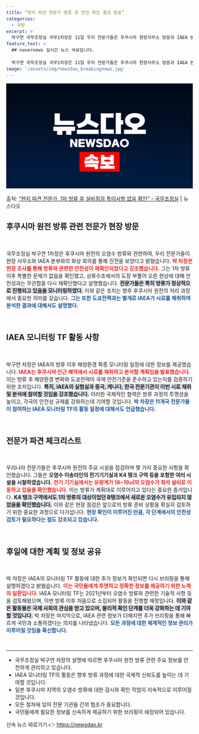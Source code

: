 ```yaml
---
title: “현지 파견 전문가 방류 후 안전 확인 결과 발표”
categories:
  - 국방
excerpt: >
  박구연 국무조정실 국무1차장은 11일 우리 전문가들은 후쿠시마 현장사무소 방문과 IAEA 본부와의 화상회의를…
feature_text: >
  ## navernews 실시간 뉴스 속보입니다.

  박구연 국무조정실 국무1차장은 11일 우리 전문가들은 후쿠시마 현장사무소 방문과 IAEA 본부와의 화상회의를…
image: '/assets/img/newsdao_breakingnews.jpg'
---
```


![뉴스다오 속보](/assets/img/newsdao_breakingnews.jpg)

<p>출처: <a href="https://newsdao.kr/2138" rel="dofollow">“현지 파견 전문가, 1차 방류 후 설비점검 특이사항 없음 확인”  - 국무조정실</a> | 뉴스다오</p>

<h2 data-ke-size="size26">후쿠시마 원전 방류 관련 전문가 현장 방문</h2>

<p data-ke-size="size16">&nbsp;</p>

국무조정실 박구연 1차장은 후쿠시마 원전의 오염수 방류와 관련하여, 우리 전문가들이 현장 사무소와 IAEA 본부와의 화상 회의를 통해 진전을 보았다고 밝혔습니다. <b><span style="color: #ee2323;">박 차장은 현장 조사를 통해 방류와 관련한 안전성이 재확인되었다고 강조했습니다.</span></b> 그는 1차 방류 이후 특별한 문제가 없음을 확인했고, 상류수조에서의 도장 부풀어 오른 현상에 대해 안전성과는 무관함을 다시 재확인했다고 설명했습니다. <b><span style="background-color: #21538527;">전문가들은 특히 방류가 정상적으로 진행되고 있음을 모니터링하였다.</span></b> 이와 같은 조치는 향후 후쿠시마 원전의 처리 과정에서 중요한 의미를 갖습니다. <b><span style="color: #1a5490;">그는 또한 도쿄전력과는 별개로 IAEA가 시료를 채취하여 분석한 결과에 대해서도 설명했다.</span></b>

<p data-ke-size="size16">&nbsp;</p>

<h2 data-ke-size="size26">IAEA 모니터링 TF 활동 사항</h2>

<p data-ke-size="size16">&nbsp;</p>

박구연 차장은 IAEA의 방류 이후 해양환경 확증 모니터링 일정에 대한 정보를 제공했습니다. <b><span style="color: #ee2323;">IAEA는 후쿠시마 인근 해역에서 시료를 채취하고 분석할 계획임을 발표했습니다.</span></b> 이는 방류 후 해양환경 변화와 도쿄전력이 국제 안전기준을 준수하고 있는지를 검증하기 위한 조치입니다. <b><span style="background-color: #21538527;">특히, IAEA의 실험실과 중국, 캐나다, 한국 전문기관이 이번 시료 채취 및 분석에 참여할 것임을 강조했습니다.</span></b> 이러한 국제적인 협력은 방류 과정의 투명성을 높이고, 각국의 안전성 규제를 강화하는데 기여할 것입니다. <b><span style="color: #1a5490;">박 차장은 11개국 전문가들이 참여하는 IAEA 모니터링 TF의 활동 일정에 대해서도 언급했습니다.</span></b>

<p data-ke-size="size16">&nbsp;</p>

<h2 data-ke-size="size26">전문가 파견 체크리스트</h2>

<p data-ke-size="size16">&nbsp;</p>

우리나라 전문가들은 후쿠시마 원전의 주요 시설을 점검하며 몇 가지 중요한 사항을 확인했습니다. 그들은 <b>오염수 이송라인의 전기기기실과 K4 탱크 구역 등을 포함한 여러 시설을 시찰하였습니다.</b> <b><span style="color: #ee2323;">전기 기기실에서는 유량계가 18~19㎥의 오염수가 희석 설비로 이동하고 있음을 확인했습니다.</span></b> 이는 방류가 계획대로 이루어지고 있다는 중요한 증거입니다. <b><span style="background-color: #21538527;">K4 탱크 구역에서도 1차 방류의 대상이었던 B탱크에서 새로운 오염수가 유입되지 않았음을 확인했습니다.</span></b> 이와 같은 현장 점검은 앞으로의 방류 준비 상황을 확실히 검토하기 위한 중요한 과정으로 다가섭니다. <b><span style="color: #1a5490;">현장 확인이 이루어진 만큼, 각 단계에서의 안전성 검토가 필요하다는 점도 강조되고 있습니다.</span></b>

<p data-ke-size="size16">&nbsp;</p>

<h2 data-ke-size="size26">후일에 대한 계획 및 정보 공유</h2>

<p data-ke-size="size16">&nbsp;</p>

박 차장은 IAEA의 모니터링 TF 활동에 대한 추가 정보가 확인되면 다시 브리핑을 통해 설명하겠다고 밝혔습니다. <b><span style="color: #ee2323;">이는 국민들에게 투명하고 정확한 정보를 제공하기 위한 노력의 일환입니다.</span></b> IAEA 모니터링 TF는 2021년부터 오염수 방류와 관련한 기술적 사항 등을 검토해왔으며, 이번 방류 이후 처음으로 소집되어 활동을 진행할 예정입니다. <b><span style="background-color: #21538527;">이와 같은 활동들은 국제 사회의 관심을 받고 있으며, 물리적 확인 단계를 더욱 강화하는 데 기여할 것입니다.</span></b> 박 차장은 마지막으로, IAEA 관련 정보가 더해지면 추가 브리핑을 통해 빠르게 국민과 소통하겠다는 의지를 나타냈습니다. <b><span style="color: #1a5490;">모든 과정에 대한 체계적인 정보 관리가 이루어질 것임을 확신합니다.</span></b>

<p data-ke-size="size16">&nbsp;</p>

<hr>

<ul>
    <li>국무조정실 박구연 차장의 설명에 따르면 후쿠시마 원전 방류 관련 주요 정보를 안전하게 관리하고 있습니다.</li>
    <li>IAEA 모니터링 TF의 활동은 향후 방류 과정에 대한 국제적 신뢰도를 높이는 데 기여할 것입니다.</li>
    <li>일본 후쿠시마 지역의 오염수 방류에 대한 감시와 확인 작업이 지속적으로 이루어질 것입니다.</li>
    <li>모든 절차에 있어 전문 기관들 간의 협조가 중요합니다.</li>
    <li>국민들에게 필요한 정보를 신속하게 제공하기 위한 브리핑이 예정되어 있습니다.</li>
</ul>

<p data-ke-size="size16"></p> 

신속 뉴스 바로가기 👉 <a href="https://newsdao.kr" rel="dofollow">https://newsdao.kr</a>


